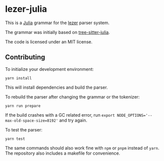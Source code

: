 # lezer-julia

This is a [Julia](https://julialang.org) grammar for the
[lezer](https://lezer.codemirror.net) parser system.

The grammar was initially based on [tree-sitter-julia](https://github.com/tree-sitter/tree-sitter-julia).

The code is licensed under an MIT license.


## Contributing

To initialize your development environment:
```
yarn install
```
This will install dependencies and build the parser.


To rebuild the parser after changing the grammar or the tokenizer:
```
yarn run prepare
```
If the build crashes with a GC related error, run `export NODE_OPTIONS='--max-old-space-size=8192'` and try again.


To test the parser:
```
yarn test
```


The same commands should also work fine with `npm` or `pnpm` instead of `yarn`.
The repository also includes a makefile for convenience.
